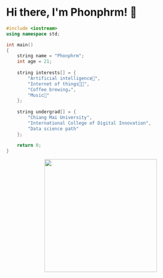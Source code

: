 # Hi there, I'm Phonphrm! 👋

```c++
#include <iostream>
using namespace std;

int main()
{
    string name = "Phonphrm";
    int age = 21;
    
    string interests[] = {
        "Artificial intelligence🤖",
        "Internet of things👨‍💻",
        "Coffee brewing☕",
        "Music🎵"
    };
    
    string undergrad[] = {
        "Chiang Mai University",
        "International College of Digital Innovation",
        "Data science path"
    };
    
    return 0;
}
```

<div id="header" align="center">
  <img src="https://c.tenor.com/GfSX-u7VGM4AAAAC/coding.gif" width="300"/>
</div>

